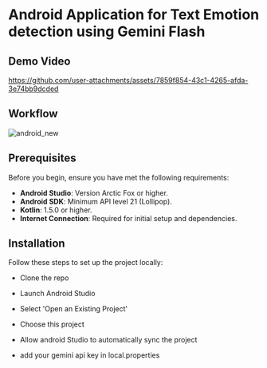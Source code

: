# Android Application for Text Emotion detection using Gemini Flash

## Demo Video


https://github.com/user-attachments/assets/7859f854-43c1-4265-afda-3e74bb9dcded

## Workflow
![android_new](https://github.com/user-attachments/assets/3360124f-1fa0-40fb-af76-04a571af3bcc)


## Prerequisites

Before you begin, ensure you have met the following requirements:

- **Android Studio**: Version Arctic Fox or higher.
- **Android SDK**: Minimum API level 21 (Lollipop).
- **Kotlin**: 1.5.0 or higher.
- **Internet Connection**: Required for initial setup and dependencies.

## Installation

Follow these steps to set up the project locally:

* Clone the repo

* Launch Android Studio
* Select 'Open an Existing Project'
* Choose this project
* Allow android Studio to automatically sync the project
* add your gemini api key in local.properties
